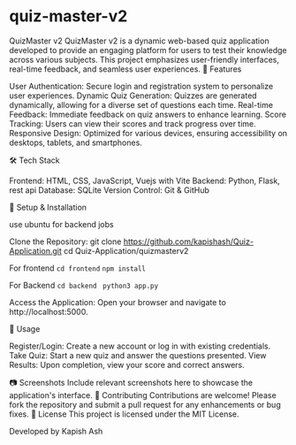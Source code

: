 # quiz-master-v2


QuizMaster v2
QuizMaster v2 is a dynamic web-based quiz application developed to provide an engaging platform for users to test their knowledge across various subjects. This project emphasizes user-friendly interfaces, real-time feedback, and seamless user experiences.
🚀 Features

User Authentication: Secure login and registration system to personalize user experiences.
Dynamic Quiz Generation: Quizzes are generated dynamically, allowing for a diverse set of questions each time.
Real-time Feedback: Immediate feedback on quiz answers to enhance learning.
Score Tracking: Users can view their scores and track progress over time.
Responsive Design: Optimized for various devices, ensuring accessibility on desktops, tablets, and smartphones.

🛠️ Tech Stack

Frontend: HTML, CSS, JavaScript, Vuejs with Vite
Backend: Python, Flask, rest api
Database: SQLite
Version Control: Git & GitHub


🔧 Setup & Installation

use ubuntu for backend jobs


Clone the Repository:
git clone https://github.com/kapishash/Quiz-Application.git
cd Quiz-Application/quizmasterv2



For frontend
```cd frontend```
```npm install```

For Backend
```cd backend```
``` python3 app.py```




Access the Application:
Open your browser and navigate to http://localhost:5000.


🧪 Usage

Register/Login: Create a new account or log in with existing credentials.
Take Quiz: Start a new quiz and answer the questions presented.
View Results: Upon completion, view your score and correct answers.

📷 Screenshots
Include relevant screenshots here to showcase the application's interface.
🤝 Contributing
Contributions are welcome! Please fork the repository and submit a pull request for any enhancements or bug fixes.
📄 License
This project is licensed under the MIT License.

Developed by Kapish Ash
